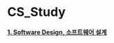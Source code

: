 # CS_Study
[**1. Software Design, 소프트웨어 설계**](https://github.com/HoyeonYu/CS_Study/blob/master/SoftwareDesign.md) 
